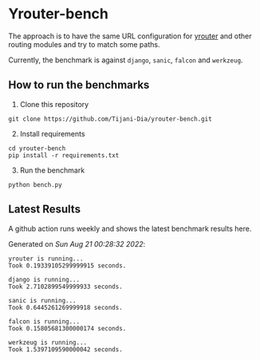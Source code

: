 # Yrouter-bench

The approach is to have the same URL configuration for [yrouter](https://github.com/Tijani-Dia/yrouter) and other routing modules and try to match some paths.

Currently, the benchmark is against `django`, `sanic`, `falcon` and `werkzeug`.

## How to run the benchmarks

1. Clone this repository

```shell
git clone https://github.com/Tijani-Dia/yrouter-bench.git
```

2. Install requirements

```shell
cd yrouter-bench
pip install -r requirements.txt
```

3. Run the benchmark

```shell
python bench.py
```

## Latest Results

A github action runs weekly and shows the latest benchmark results here.

Generated on *Sun Aug 21 00:28:32 2022*:

```shell
yrouter is running...
Took 0.19339105299999915 seconds.

django is running...
Took 2.7102899549999933 seconds.

sanic is running...
Took 0.6445261269999918 seconds.

falcon is running...
Took 0.15805681300000174 seconds.

werkzeug is running...
Took 1.5397109590000042 seconds.

```